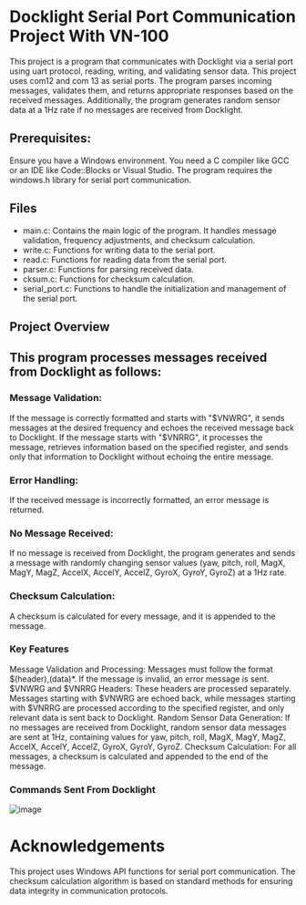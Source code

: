 # Docklight Serial Port Communication Project With VN-100

This project is a program that communicates with Docklight via a serial port using uart protocol, reading, writing, and validating sensor data. This project uses com12 and com 13 as serial ports.
The program parses incoming messages, validates them, and returns appropriate responses based on the received messages. 
Additionally, the program generates random sensor data at a 1Hz rate if no messages are received from Docklight.

## Prerequisites:
Ensure you have a Windows environment.
You need a C compiler like GCC or an IDE like Code::Blocks or Visual Studio.
The program requires the windows.h library for serial port communication.

## Files
- main.c: Contains the main logic of the program. It handles message validation, frequency adjustments, and checksum calculation.
- write.c: Functions for writing data to the serial port.
- read.c: Functions for reading data from the serial port.
- parser.c: Functions for parsing received data.
- cksum.c: Functions for checksum calculation.
- serial_port.c: Functions to handle the initialization and management of the serial port.

## Project Overview
## This program processes messages received from Docklight as follows:

### Message Validation:
If the message is correctly formatted and starts with "$VNWRG", it sends messages at the desired frequency and echoes the received message back to Docklight.
If the message starts with "$VNRRG", it processes the message, retrieves information based on the specified register, and sends only that information to Docklight without echoing the entire message.

### Error Handling:
If the received message is incorrectly formatted, an error message is returned.

### No Message Received:
If no message is received from Docklight, the program generates and sends a message with randomly changing sensor values (yaw, pitch, roll, MagX, MagY, MagZ, AccelX, AccelY, AccelZ, GyroX, GyroY, GyroZ) at a 1Hz rate.

### Checksum Calculation:
A checksum is calculated for every message, and it is appended to the message.

### Key Features
Message Validation and Processing: Messages must follow the format $(header),(data)*. If the message is invalid, an error message is sent.
$VNWRG and $VNRRG Headers: These headers are processed separately. Messages starting with $VNWRG are echoed back, while messages starting with $VNRRG are processed according to the specified register, and only relevant data is sent back to Docklight.
Random Sensor Data Generation: If no messages are received from Docklight, random sensor data messages are sent at 1Hz, containing values for yaw, pitch, roll, MagX, MagY, MagZ, AccelX, AccelY, AccelZ, GyroX, GyroY, GyroZ.
Checksum Calculation: For all messages, a checksum is calculated and appended to the end of the message.

### Commands Sent From Docklight

![image](https://github.com/user-attachments/assets/cdb4ebfe-e186-42ea-b65b-9a351b9ecf22)


# Acknowledgements
This project uses Windows API functions for serial port communication.
The checksum calculation algorithm is based on standard methods for ensuring data integrity in communication protocols.
